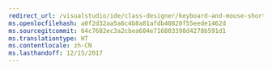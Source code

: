 ```yaml
---
redirect_url: /visualstudio/ide/class-designer/keyboard-and-mouse-shortcuts-in-the-class-diagram-and-class-details-window
ms.openlocfilehash: a0f2d32aa5a6c4b8a81afdb40820f55eede1462d
ms.sourcegitcommit: 64c7682ec3a2cbea684e716803398d4278b591d1
ms.translationtype: HT
ms.contentlocale: zh-CN
ms.lasthandoff: 12/15/2017
---
```

